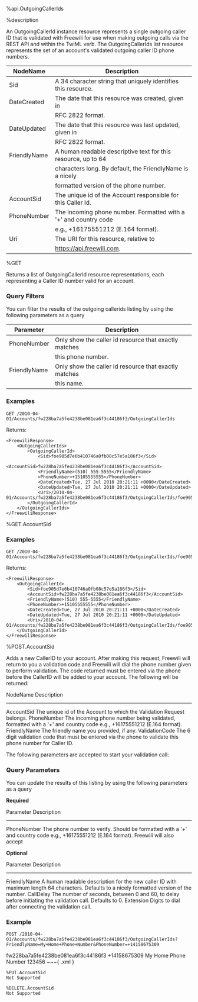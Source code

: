 %api.OutgoingCallerIds

%description

An OutgoingCallerId instance resource represents a single outgoing caller ID that is validated with Freewili for use when making outgoing calls via the REST API and within the TwiML <Dial> verb. The OutgoingCallerIds list resource represents the set of an account's validated outgoing caller ID phone numbers.

NodeName     | Description
------------ | ---------------
Sid	         | A 34 character string that uniquely identifies this resource.
DateCreated	 | The date that this resource was created, given in
             | RFC 2822 format.
DateUpdated	 | The date that this resource was last updated, given in
             | RFC 2822 format.
FriendlyName | A human readable descriptive text for this resource, up to 64
             | characters long. By default, the FriendlyName is a nicely
             | formatted version of the phone number.
AccountSid	 | The unique id of the Account responsible for this Caller Id.
PhoneNumber	 | The incoming phone number. Formatted with a '+' and country code
             | e.g., +16175551212 (E.164 format).
Uri	         | The URI for this resource, relative to 
             | https://api.freewili.com.


%GET

Returns a list of OutgoingCallerId resource representations, each representing a Caller ID number valid for an account.

### Query Filters ###
You can filter the results of the outgoing callerids listing by using the following
parameters as a query

Parameter	 | Description
------------ | ---------------
PhoneNumber  | Only show the caller id resource that exactly matches
             | this phone number.
FriendlyName | Only show the caller id resource that exactly matches 
             | this name.

### Examples ###
~~~
GET /2010-04-01/Accounts/fw228ba7a5fe4238be081ea6f3c44186f3/OutgoingCallerIds
~~~

Returns:

~~~{ .xml }
<FreewiliResponse>
    <OutgoingCallerIds>
        <OutgoingCallerId>
            <Sid>foe905d7e6b410746a0fb08c57e5a186f3</Sid>
            <AccountSid>fw228ba7a5fe4238be081ea6f3c44186f3</AccountSid>
            <FriendlyName>(510) 555-5555</FriendlyName>
            <PhoneNumber>+15105555555</PhoneNumber>
            <DateCreated>Tue, 27 Jul 2010 20:21:11 +0000</DateCreated>
            <DateUpdated>Tue, 27 Jul 2010 20:21:11 +0000</DateUpdated>
            <Uri>/2010-04-01/Accounts/fw228ba7a5fe4238be081ea6f3c44186f3/OutgoingCallerIds/foe905d7e6b410746a0fb08c57e5a186f3</Uri>
        </OutgoingCallerId>
    </OutgoingCallerIds>
</FreewiliResponse>
~~~

%GET.AccountSid

### Examples ###
~~~
GET /2010-04-01/Accounts/fw228ba7a5fe4238be081ea6f3c44186f3/OutgoingCallerIds/foe905d7e6b410746a0fb08c57e5a186f3
~~~

Returns:

~~~{ .xml }
<FreewiliResponse>
    <OutgoingCallerId>
        <Sid>foe905d7e6b410746a0fb08c57e5a186f3</Sid>
        <AccountSid>fw228ba7a5fe4238be081ea6f3c44186f3</AccountSid>
        <FriendlyName>(510) 555-5555</FriendlyName>
        <PhoneNumber>+15105555555</PhoneNumber>
        <DateCreated>Tue, 27 Jul 2010 20:21:11 +0000</DateCreated>
        <DateUpdated>Tue, 27 Jul 2010 20:21:11 +0000</DateUpdated>
        <Uri>/2010-04-01/Accounts/fw228ba7a5fe4238be081ea6f3c44186f3/OutgoingCallerIds/foe905d7e6b410746a0fb08c57e5a186f3</Uri>
    </OutgoingCallerId>
</FreewiliResponse>
~~~

%POST.AccountSid

Adds a new CallerID to your account. After making this request, Freewili will return to you a validation code and Freewili will dial the phone number given to perform validation. The code returned must be entered via the phone before the CallerID will be added to your account. The following will be returned:

NodeName            Description
-----------         ---------------
AccountSid          The unique id of the Account to which the Validation Request
                    belongs.
PhoneNumber         The incoming phone number being validated, formatted with a
                    '+' and country code e.g., +16175551212 (E.164 format).
FriendlyName        The friendly name you provided, if any.
ValidationCode      The 6 digit validation code that must be entered via the 
                    phone to validate this phone number for Caller ID.

The following parameters are accepted to start your validation call:          

### Query Parameters ###
You can update the results of this listing by using the following
parameters as a query

**Required**

Parameter                Description
------------             --------------
PhoneNumber              The phone number to verify. Should be formatted with
                         a '+' and country code e.g., +16175551212 
                         (E.164 format). Freewili will also accept 
                         
**Optional**

Parameter                Description
------------             --------------
FriendlyName             A human readable description for the new caller ID with
                         maximum length 64 characters. Defaults to a nicely 
                         formatted version of the number.
CallDelay                The number of seconds, between 0 and 60, to delay 
                         before initiating the validation call. Defaults to 0.
Extension                Digits to dial after connecting the validation call.


### Example ###
~~~
POST /2010-04-01/Accounts/fw228ba7a5fe4238be081ea6f3c44186f3/OutgoingCallerIds?FriendlyName=My+Home+Phone+Number&PhoneNumber=+14158675309
~~~
<FreewiliResponse>
    <ValidationRequest> 
        <AccountSid>fw228ba7a5fe4238be081ea6f3c44186f3</AccountSid>
        <PhoneNumber>+14158675309</PhoneNumber>
        <FriendlyName>My Home Phone Number</FriendlyName>
        <ValidationCode>123456</ValidationCode>
    </ValidationRequest> 
</FreewiliResponse>
~~~{ .xml }

~~~
%PUT.AccountSid
Not Supported

%DELETE.AccountSid
Not Supported